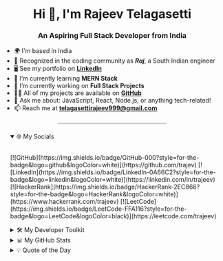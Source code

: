 
<h1 align="center">Hi 👋, I'm Rajeev Telagasetti</h1>
<h3 align="center">An Aspiring Full Stack Developer from India</h3>

- 🌍 I'm based in India  
- 📝 Recognized in the coding community as ***Raj***, a South Indian engineer  
- 🖥️ See my portfolio on [**LinkedIn**](https://www.linkedin.com/in/trajeev/)  
- 🌱 I’m currently learning **MERN Stack**  
- 🔭 I’m currently working on **Full Stack Projects**  
- 👨‍💻 All of my projects are available on [**GitHub**](https://github.com/trajev)  
- 💬 Ask me about: JavaScript, React, Node.js, or anything tech-related!  
- 📫 Reach me at [**telagasettirajeev999@gmail.com**](mailto:telagasettirajeev999@gmail.com)

<hr style="width: 50%; height: 3px; border: none; background-color: #ccc; margin: 20px auto;" />

<div style="margin-left: 15px;">
  
<details open>
<summary>🌐 My Socials</summary>

<p align="left">
  <br>
  [![GitHub](https://img.shields.io/badge/GitHub-000?style=for-the-badge&logo=github&logoColor=white)](https://github.com/trajev)
  [![LinkedIn](https://img.shields.io/badge/LinkedIn-0A66C2?style=for-the-badge&logo=linkedin&logoColor=white)](https://linkedin.com/in/trajeev)
  [![HackerRank](https://img.shields.io/badge/HackerRank-2EC866?style=for-the-badge&logo=HackerRank&logoColor=white)](https://www.hackerrank.com/trajeev)
  [![LeetCode](https://img.shields.io/badge/LeetCode-FFA116?style=for-the-badge&logo=LeetCode&logoColor=black)](https://leetcode.com/trajeev)
</p>
</details>


<details>
<summary>🛠️ My Developer Toolkit</summary>

<h4>Programming Languages</h4>
<p align="left">
  <img src="https://raw.githubusercontent.com/devicons/devicon/master/icons/java/java-original.svg" alt="Java" width="42" height="42" /> &nbsp;&nbsp;
  <img src="https://raw.githubusercontent.com/devicons/devicon/master/icons/javascript/javascript-original.svg" alt="JavaScript" width="42" height="42" /> &nbsp;&nbsp;
  <img src="https://raw.githubusercontent.com/devicons/devicon/master/icons/typescript/typescript-original.svg" alt="TypeScript" width="42" height="42" /> &nbsp;&nbsp;
  <img src="https://raw.githubusercontent.com/devicons/devicon/master/icons/python/python-original.svg" alt="Python" width="42" height="42" /> &nbsp;&nbsp;
</p>

<h4>Frontend Frameworks & Libraries</h4>
<p align="left">
  <img src="https://raw.githubusercontent.com/devicons/devicon/master/icons/html5/html5-original-wordmark.svg" alt="HTML5" width="42" height="42" /> &nbsp;&nbsp;
  <img src="https://raw.githubusercontent.com/devicons/devicon/master/icons/css3/css3-original-wordmark.svg" alt="CSS3" width="42" height="42" /> &nbsp;&nbsp;
  <img src="https://www.vectorlogo.zone/logos/tailwindcss/tailwindcss-icon.svg" alt="TailwindCSS" width="42" height="42" /> &nbsp;&nbsp;
  <img src="https://raw.githubusercontent.com/devicons/devicon/master/icons/react/react-original-wordmark.svg" alt="React" width="42" height="42" /> &nbsp;&nbsp;
  <img src="https://raw.githubusercontent.com/devicons/devicon/master/icons/redux/redux-original.svg" alt="Redux" width="42" height="42" /> &nbsp;&nbsp;
  <img src="https://cdn.worldvectorlogo.com/logos/nextjs-2.svg" alt="Next.js" width="42" height="42" />
</p>

<h4>Backend & Server</h4>
<p align="left">
  <img src="https://raw.githubusercontent.com/devicons/devicon/master/icons/nodejs/nodejs-original-wordmark.svg" alt="Node.js" width="42" height="42" />
  <img src="https://raw.githubusercontent.com/devicons/devicon/master/icons/express/express-original-wordmark.svg" alt="Express" width="42" height="42" />
  <img src="https://raw.githubusercontent.com/devicons/devicon/master/icons/prisma/prisma-original-wordmark.svg" alt="Mongoose" width="42" height="42" />
</p>

<h4>Databases</h4>
<p align="left">
  <img src="https://raw.githubusercontent.com/devicons/devicon/master/icons/mysql/mysql-original-wordmark.svg" alt="MySQL" width="42" height="42" /> &nbsp;&nbsp;
  <img src="https://raw.githubusercontent.com/devicons/devicon/master/icons/mongodb/mongodb-original-wordmark.svg" alt="MongoDB" width="42" height="42" /> &nbsp;&nbsp;
  <img src="https://www.vectorlogo.zone/logos/sqlite/sqlite-icon.svg" alt="SQLite" width="42" height="42" /> &nbsp;&nbsp;
  <img src="https://raw.githubusercontent.com/devicons/devicon/master/icons/postgresql/postgresql-original-wordmark.svg" alt="PostgreSQL" width="42" height="42" /> &nbsp;&nbsp;
  <img src="https://raw.githubusercontent.com/devicons/devicon/master/icons/redis/redis-original-wordmark.svg" alt="Redis" width="42" height="42" /> &nbsp;&nbsp;
  <img src="https://www.vectorlogo.zone/logos/graphql/graphql-icon.svg" alt="GraphQL" width="42" height="42" />
</p>

<h4>DevOps & Tools</h4>
<p align="left">
  <img src="https://raw.githubusercontent.com/devicons/devicon/master/icons/docker/docker-original-wordmark.svg" alt="Docker" width="42" height="42" /> &nbsp;&nbsp;
  <img src="https://www.vectorlogo.zone/logos/firebase/firebase-icon.svg" alt="Firebase" width="42" height="42" /> &nbsp;&nbsp;
  <img src="https://www.vectorlogo.zone/logos/git-scm/git-scm-icon.svg" alt="Git" width="42" height="42" /> &nbsp;&nbsp;
  <img src="https://raw.githubusercontent.com/devicons/devicon/master/icons/linux/linux-original.svg" alt="Linux" width="42" height="42" /> &nbsp;&nbsp;
  <img src="https://www.vectorlogo.zone/logos/getpostman/getpostman-icon.svg" alt="Postman" width="42" height="42" /> 
</p>

</details>


<details>
<summary>📊 My GitHub Stats</summary>
<br />
<!-- <p align="center">
  <img src="https://github-readme-stats.vercel.app/api?username=trajev&show_icons=true&theme=dark&hide_border=false" alt="GitHub Stats" />
</p> -->
<p align="left">
  <img src="https://github-readme-stats.vercel.app/api/top-langs/?username=trajev&theme=radical&hide_border=false&include_all_commits=false&count_private=false&layout=compact" alt="Top Languages" />
</p>
<!-- <p align="center">
  <img src="https://streak-stats.demolab.com?user=trajev&theme=dark&hide_border=false" alt="GitHub Streak" />
</p> -->
</details>


<details>
<summary>💡 Quote of the Day</summary>

<p align="left">
    <img src="https://quotes-github-readme.vercel.app/api?type=horizontal&theme=dracula" alt="Dev Quote" />
</p>

</details>
</div>
